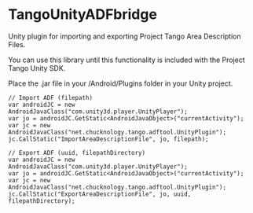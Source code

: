 # TangoUnityADFbridge
Unity plugin for importing and exporting Project Tango Area Description Files.

You can use this library until this functionality is included with the Project Tango Unity SDK.

Place the .jar file in your /Android/Plugins folder in your Unity project.

```
// Import ADF (filepath)
var androidJC = new AndroidJavaClass("com.unity3d.player.UnityPlayer");
var jo = androidJC.GetStatic<AndroidJavaObject>("currentActivity");
var jc = new AndroidJavaClass("net.chucknology.tango.adftool.UnityPlugin");
jc.CallStatic("ImportAreaDescriptionFile", jo, filepath);
```

```
// Export ADF (uuid, filepathDirectory)
var androidJC = new AndroidJavaClass("com.unity3d.player.UnityPlayer");
var jo = androidJC.GetStatic<AndroidJavaObject>("currentActivity");
var jc = new AndroidJavaClass("net.chucknology.tango.adftool.UnityPlugin");
jc.CallStatic("ExportAreaDescriptionFile", jo, uuid, filepathDirectory);
```

